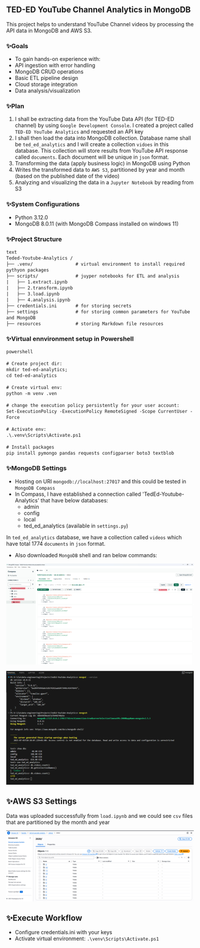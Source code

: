## TED-ED YouTube Channel Analytics in MongoDB

This project helps to understand YouTube Channel videos by processing the API data in MongoDB and AWS S3.

### ✨Goals

- To gain hands-on experience with:
- API ingestion with error handling
- MongoDB CRUD operations
- Basic ETL pipeline design
- Cloud storage integration
- Data analysis/visualization

### ✨Plan

1. I shall be extracting data from the YouTube Data API (for TED-ED channel) by using `Google Development Console`. I created a project called `TED-ED YouTube Analytics` and requested an API key
2. I shall then load the data into MongoDB collection. Database name shall be `ted_ed_analytics` and I will create a collection `vidoes` in this database. This collection will store results from YouTube API response called `documents`. Each document will be unique in `json` format.
3. Transforming the data (apply business logic) in MongoDB using Python
4. Writes the transformed data to `AWS S3`, partitioned by year and month (based on the published date of the video)
5. Analyzing and visualizing the data in a `Jupyter Notebook` by reading from S3

### ✨System Configurations
- Python 3.12.0
- MongoDB 8.0.11 (with MongoDB Compass installed on windows 11)

### ✨Project Structure

```
text
Teded-Youtube-Analytics /
├── .venv/                # virtual environment to install required pythyon packages
├── scripts/              # juyper notebooks for ETL and analysis
|   ├── 1.extract.ipynb
|   ├── 2.transform.ipynb
|   ├── 3.load.ipynb
|   ├── 4.analysis.ipynb
├── credentials.ini       # for storing secrets
├── settings              # for storing common parameters for YouTube and MongoDB
├── resources             # storing Markdown file resources
```

### ✨Virtual ennvironment setup in Powershell

```
powershell

# Create project dir:
mkdir ted-ed-analytics;
cd ted-ed-analytics

# Create virtual env:
python -m venv .ven

# change the execution policy persistently for your user account:
Set-ExecutionPolicy -ExecutionPolicy RemoteSigned -Scope CurrentUser -Force

# Activate env:
.\.venv\Scripts\Activate.ps1

# Install packages
pip install pymongo pandas requests configparser boto3 textblob
```

### ✨MongoDB Settings

- Hosting on URI `mongodb://localhost:27017` and this could be tested in `MongoDB Compass`
- In Compass, I have established a connection called 'TedEd-Youtube-Analytics' that have below databases:
    - admin
    - config
    - local
    - ted_ed_analytics (available in `settings.py`)

In `ted_ed_analytics` database, we have a collection called `videos` which have total 1774 `documents` in `json` format.

- Also downloaded `MongoDB` shell and ran below commands:

![Reference Image](/resources/MongoDB%20-%20Compass%20-%20Connection.png)

![Reference Image](/resources/MongoSH%20-%20Session%20launch.png)


## ✨AWS S3 Settings

Data was uploaded successfully from `load.ipynb` and we could see `csv` files that are partitioned by the month and year

![Reference Image](/resources/S3-bucket.png)

## ✨Execute Workflow

- Configure credentials.ini with your keys
- Activate virtual environment: `.\venv\Scripts\Activate.ps1`
